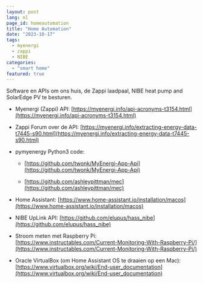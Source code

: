 ```yaml
---
layout: post
lang: nl
page_id: homeautomation
title: "Home Automation"
date: "2023-10-17"
tags:
  - myenergi
  - zappi
  - NIBE
categories:
  - "smart home"
featured: true
---
```


Software en APIs om ons huis, de Zappi laadpaal, NIBE heat pump and SolarEdge PV te besturen.

- Myenergi (Zappi) API: [https://myenergi.info/api-acronyms-t3154.html](https://myenergi.info/api-acronyms-t3154.html)

- Zappi Forum over de API: [https://myenergi.info/extracting-energy-data-t7445-s90.html](https://myenergi.info/extracting-energy-data-t7445-s90.html)

- pymyenergy Python3 code:

  - [https://github.com/twonk/MyEnergi-App-Api](https://github.com/twonk/MyEnergi-App-Api)

  - [https://github.com/ashleypittman/mec](https://github.com/ashleypittman/mec)

- Home Assistant: [https://www.home-assistant.io/installation/macos](https://www.home-assistant.io/installation/macos)

- NIBE UpLink API: [https://github.com/elupus/hass_nibe](https://github.com/elupus/hass_nibe)

- Stroom meten met Raspberry Pi: [https://www.instructables.com/Current-Monitoring-With-Raspberry-Pi/](https://www.instructables.com/Current-Monitoring-With-Raspberry-Pi/)

- Oracle VirtualBox (om Home Assistant OS te draaien op een Mac): [https://www.virtualbox.org/wiki/End-user_documentation](https://www.virtualbox.org/wiki/End-user_documentation)
